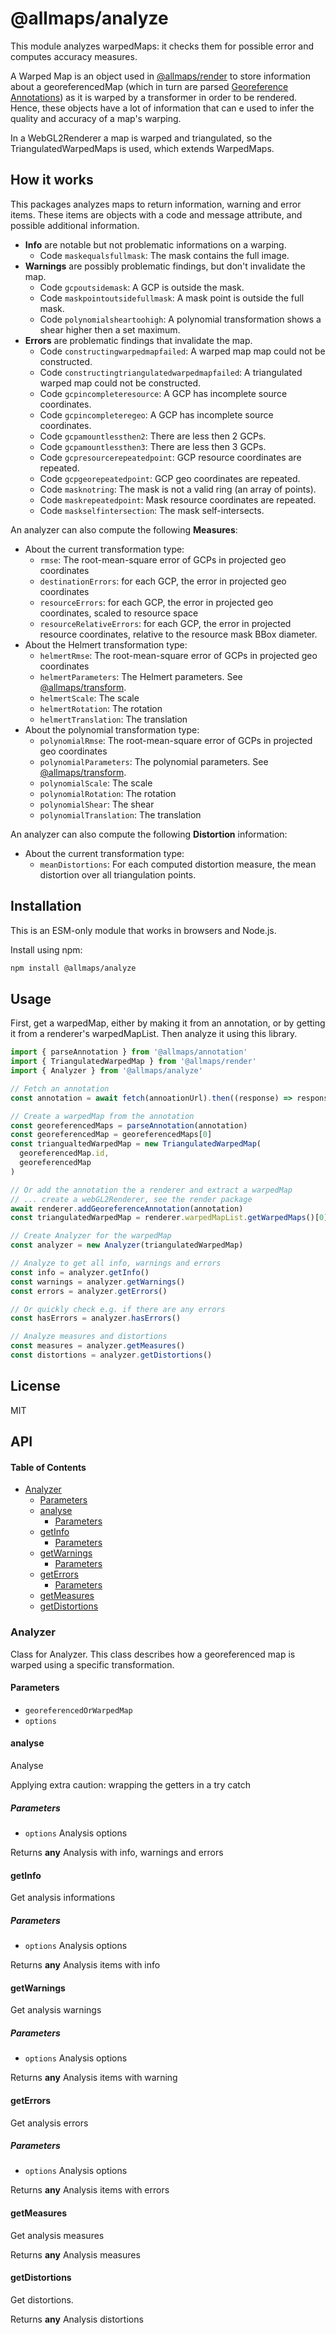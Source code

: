 # @allmaps/analyze

This module analyzes warpedMaps: it checks them for possible error and computes accuracy measures.

A Warped Map is an object used in [@allmaps/render](../../packages/render/) to store information about a georeferencedMap (which in turn are parsed [Georeference Annotations](https://iiif.io/api/extension/georef/)) as it is warped by a transformer in order to be rendered. Hence, these objects have a lot of information that can e used to infer the quality and accuracy of a map's warping.

In a WebGL2Renderer a map is warped and triangulated, so the TriangulatedWarpedMaps is used, which extends WarpedMaps.

## How it works

This packages analyzes maps to return information, warning and error items. These items are objects with a code and message attribute, and possible additional information.

*   **Info** are notable but not problematic informations on a warping.
    *   Code `maskequalsfullmask`: The mask contains the full image.
*   **Warnings** are possibly problematic findings, but don't invalidate the map.
    *   Code `gcpoutsidemask`: A GCP is outside the mask.
    *   Code `maskpointoutsidefullmask`: A mask point is outside the full mask.
    *   Code `polynomialsheartoohigh`: A polynomial transformation shows a shear higher then a set maximum.
*   **Errors** are problematic findings that invalidate the map.
    *   Code `constructingwarpedmapfailed`: A warped map map could not be constructed.
    *   Code `constructingtriangulatedwarpedmapfailed`: A triangulated warped map could not be constructed.
    *   Code `gcpincompleteresource`: A GCP has incomplete source coordinates.
    *   Code `gcpincompleteregeo`: A GCP has incomplete source coordinates.
    *   Code `gcpamountlessthen2`: There are less then 2 GCPs.
    *   Code `gcpamountlessthen3`: There are less then 3 GCPs.
    *   Code `gcpresourcerepeatedpoint`: GCP resource coordinates are repeated.
    *   Code `gcpgeorepeatedpoint`: GCP geo coordinates are repeated.
    *   Code `masknotring`: The mask is not a valid ring (an array of points).
    *   Code `maskrepeatedpoint`: Mask resource coordinates are repeated.
    *   Code `maskselfintersection`: The mask self-intersects.

An analyzer can also compute the following **Measures**:

*   About the current transformation type:
    *   `rmse`: The root-mean-square error of GCPs in projected geo coordinates
    *   `destinationErrors`: for each GCP, the error in projected geo coordinates
    *   `resourceErrors`: for each GCP, the error in projected geo coordinates, scaled to resource space
    *   `resourceRelativeErrors`: for each GCP, the error in projected resource coordinates, relative to the resource mask BBox diameter.
*   About the Helmert transformation type:
    *   `helmertRmse`: The root-mean-square error of GCPs in projected geo coordinates
    *   `helmertParameters`: The Helmert parameters. See [@allmaps/transform](../../packages/transform/).
    *   `helmertScale`: The scale
    *   `helmertRotation`: The rotation
    *   `helmertTranslation`: The translation
*   About the polynomial transformation type:
    *   `polynomialRmse`: The root-mean-square error of GCPs in projected geo coordinates
    *   `polynomialParameters`: The polynomial parameters. See [@allmaps/transform](../../packages/transform/).
    *   `polynomialScale`: The scale
    *   `polynomialRotation`: The rotation
    *   `polynomialShear`: The shear
    *   `polynomialTranslation`: The translation

An analyzer can also compute the following **Distortion** information:

*   About the current transformation type:
    *   `meanDistortions`: For each computed distortion measure, the mean distortion over all triangulation points.

## Installation

This is an ESM-only module that works in browsers and Node.js.

Install using npm:

```sh
npm install @allmaps/analyze
```

## Usage

First, get a warpedMap, either by making it from an annotation, or by getting it from a renderer's warpedMapList. Then analyze it using this library.

```js
import { parseAnnotation } from '@allmaps/annotation'
import { TriangulatedWarpedMap } from '@allmaps/render'
import { Analyzer } from '@allmaps/analyze'

// Fetch an annotation
const annotation = await fetch(annoationUrl).then((response) => response.json())

// Create a warpedMap from the annotation
const georeferencedMaps = parseAnnotation(annotation)
const georeferencedMap = georeferencedMaps[0]
const triangualtedWarpedMap = new TriangulatedWarpedMap(
  georeferencedMap.id,
  georeferencedMap
)

// Or add the annotation the a renderer and extract a warpedMap
// ... create a webGL2Renderer, see the render package
await renderer.addGeoreferenceAnnotation(annotation)
const triangulatedWarpedMap = renderer.warpedMapList.getWarpedMaps()[0]

// Create Analyzer for the warpedMap
const analyzer = new Analyzer(triangulatedWarpedMap)

// Analyze to get all info, warnings and errors
const info = analyzer.getInfo()
const warnings = analyzer.getWarnings()
const errors = analyzer.getErrors()

// Or quickly check e.g. if there are any errors
const hasErrors = analyzer.hasErrors()

// Analyze measures and distortions
const measures = analyzer.getMeasures()
const distortions = analyzer.getDistortions()
```

## License

MIT

## API

<!-- Generated by documentation.js. Update this documentation by updating the source code. -->

#### Table of Contents

*   [Analyzer](#analyzer)
    *   [Parameters](#parameters)
    *   [analyse](#analyse)
        *   [Parameters](#parameters-1)
    *   [getInfo](#getinfo)
        *   [Parameters](#parameters-2)
    *   [getWarnings](#getwarnings)
        *   [Parameters](#parameters-3)
    *   [getErrors](#geterrors)
        *   [Parameters](#parameters-4)
    *   [getMeasures](#getmeasures)
    *   [getDistortions](#getdistortions)

### Analyzer

Class for Analyzer.
This class describes how a georeferenced map is warped using a specific transformation.

#### Parameters

*   `georeferencedOrWarpedMap` &#x20;
*   `options` &#x20;

#### analyse

Analyse

Applying extra caution: wrapping the getters in a try catch

##### Parameters

*   `options`  Analysis options

Returns **any** Analysis with info, warnings and errors

#### getInfo

Get analysis informations

##### Parameters

*   `options`  Analysis options

Returns **any** Analysis items with info

#### getWarnings

Get analysis warnings

##### Parameters

*   `options`  Analysis options

Returns **any** Analysis items with warning

#### getErrors

Get analysis errors

##### Parameters

*   `options`  Analysis options

Returns **any** Analysis items with errors

#### getMeasures

Get analysis measures

Returns **any** Analysis measures

#### getDistortions

Get distortions.

Returns **any** Analysis distortions
